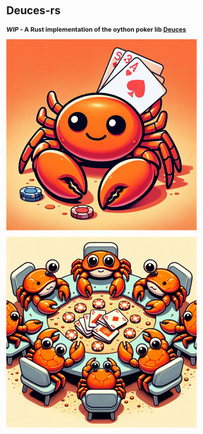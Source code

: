 # Deuces-rs

### *WIP* - A Rust implementation of the oython poker lib [Deuces](https://github.com/worldveil/deuces)

![Crab](./assets/crab.png)

![Crabs](./assets/crabs.png)


